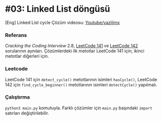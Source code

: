 # #03: Linked List döngüsü

[Eng] Linked List cycle
Çözüm videosu: [Youtube/yazilimx](https://youtu.be/3aucA8n1qeM)

### Referans

_Cracking the Coding Interview_ 2.8, [LeetCode 141](https://leetcode.com/problems/linked-list-cycle/) ve [LeetCode 142](https://leetcode.com/problems/linked-list-cycle-ii/) sorularının aynıları. Çözümlerdeki ilk metotlar LeetCode 141 için, ikinci metotlar diğerleri için.

### Leetcode

LeetCode 141 için `detect_cycle()` metotlarının isimleri `hasCycle()`, LeetCode 142 için `find_cycle_beginner()` metotlarının isimleri `detectCycle()` yapılmalı.

### Çalıştırma

`python3 main.py` komutuyla. Farklı çözümler için `main.py` başındaki `import` satırları değiştirilebilir.
